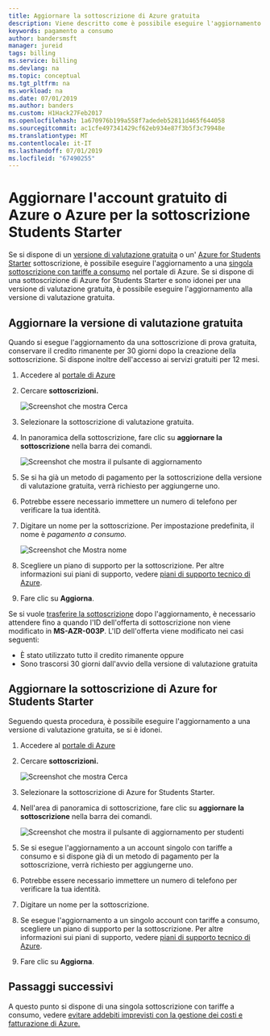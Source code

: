 ```yaml
---
title: Aggiornare la sottoscrizione di Azure gratuita
description: Viene descritto come è possibile eseguire l'aggiornamento di una sottoscrizione gratuita.
keywords: pagamento a consumo
author: bandersmsft
manager: jureid
tags: billing
ms.service: billing
ms.devlang: na
ms.topic: conceptual
ms.tgt_pltfrm: na
ms.workload: na
ms.date: 07/01/2019
ms.author: banders
ms.custom: H1Hack27Feb2017
ms.openlocfilehash: 1a670976b199a558f7adedeb52811d465f644058
ms.sourcegitcommit: ac1cfe497341429cf62eb934e87f3b5f3c79948e
ms.translationtype: MT
ms.contentlocale: it-IT
ms.lasthandoff: 07/01/2019
ms.locfileid: "67490255"
---
```

# <a name="upgrade-your-azure-free-account-or-azure-for-students-starter-subscription"></a>Aggiornare l'account gratuito di Azure o Azure per la sottoscrizione Students Starter

Se si dispone di un [versione di valutazione gratuita](https://azure.microsoft.com/free/) o un' [Azure for Students Starter](https://azure.microsoft.com/offers/ms-azr-0144p/) sottoscrizione, è possibile eseguire l'aggiornamento a una [singola sottoscrizione con tariffe a consumo](https://azure.microsoft.com/offers/ms-azr-0003p/) nel portale di Azure. Se si dispone di una sottoscrizione di Azure for Students Starter e sono idonei per una versione di valutazione gratuita, è possibile eseguire l'aggiornamento alla versione di valutazione gratuita.

<a id="freetrial"></a>

## <a name="upgrade-your-free-trial"></a>Aggiornare la versione di valutazione gratuita

Quando si esegue l'aggiornamento da una sottoscrizione di prova gratuita, conservare il credito rimanente per 30 giorni dopo la creazione della sottoscrizione. Si dispone inoltre dell'accesso ai servizi gratuiti per 12 mesi.

1. Accedere al [portale di Azure](https://portal.azure.com)
1. Cercare **sottoscrizioni.**

    ![Screenshot che mostra Cerca](./media/billing-upgrade-azure-subscription/search-subscriptions-ibiza.png)

1. Selezionare la sottoscrizione di valutazione gratuita.
1. In panoramica della sottoscrizione, fare clic su **aggiornare la sottoscrizione** nella barra dei comandi.

    ![Screenshot che mostra il pulsante di aggiornamento](./media/billing-upgrade-azure-subscription/free-upgrade-button.png)

1. Se si ha già un metodo di pagamento per la sottoscrizione della versione di valutazione gratuita, verrà richiesto per aggiungerne uno.
1. Potrebbe essere necessario immettere un numero di telefono per verificare la tua identità.
1. Digitare un nome per la sottoscrizione. Per impostazione predefinita, il nome è *pagamento a consumo.*

     ![Screenshot che Mostra nome](./media/billing-upgrade-azure-subscription/free-upgrade-name.png)

1. Scegliere un piano di supporto per la sottoscrizione. Per altre informazioni sui piani di supporto, vedere [piani di supporto tecnico di Azure](https://azure.microsoft.com/us/support/plans/).

1. Fare clic su **Aggiorna**.

Se si vuole [trasferire la sottoscrizione](billing-subscription-transfer.md) dopo l'aggiornamento, è necessario attendere fino a quando l'ID dell'offerta di sottoscrizione non viene modificato in **MS-AZR-003P**. L'ID dell'offerta viene modificato nei casi seguenti:

* È stato utilizzato tutto il credito rimanente oppure
* Sono trascorsi 30 giorni dall'avvio della versione di valutazione gratuita

<a id="student"></a>

## <a name="upgrade-your-azure-for-students-starter-subscription"></a>Aggiornare la sottoscrizione di Azure for Students Starter

Seguendo questa procedura, è possibile eseguire l'aggiornamento a una versione di valutazione gratuita, se si è idonei.

1. Accedere al [portale di Azure](https://portal.azure.com)
1. Cercare **sottoscrizioni.**

    ![Screenshot che mostra Cerca](./media/billing-upgrade-azure-subscription/search-subscriptions-ibiza.png)

1. Selezionare la sottoscrizione di Azure for Students Starter.
1. Nell'area di panoramica di sottoscrizione, fare clic su **aggiornare la sottoscrizione** nella barra dei comandi.

    ![Screenshot che mostra il pulsante di aggiornamento per studenti](./media/billing-upgrade-azure-subscription/student-upgrade-ibiza.png)

1. Se si esegue l'aggiornamento a un account singolo con tariffe a consumo e si dispone già di un metodo di pagamento per la sottoscrizione, verrà richiesto per aggiungerne uno.
1. Potrebbe essere necessario immettere un numero di telefono per verificare la tua identità.
1. Digitare un nome per la sottoscrizione.
1. Se esegue l'aggiornamento a un singolo account con tariffe a consumo, scegliere un piano di supporto per la sottoscrizione. Per altre informazioni sui piani di supporto, vedere [piani di supporto tecnico di Azure](https://azure.microsoft.com/us/support/plans/).
1. Fare clic su **Aggiorna**.

## <a name="next-steps"></a>Passaggi successivi

A questo punto si dispone di una singola sottoscrizione con tariffe a consumo, vedere [evitare addebiti imprevisti con la gestione dei costi e fatturazione di Azure.](billing-getting-started.md)
